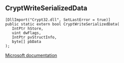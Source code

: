 ## CryptWriteSerializedData

```
[DllImport("Crypt32.dll", SetLastError = true)]
public static extern bool CryptWriteSerializedData(
   IntPtr hStore,
   uint dwFlags,
   IntPtr pvStructInfo,
   byte[] pbData
);
```

[Microsoft documentation](TODO)
